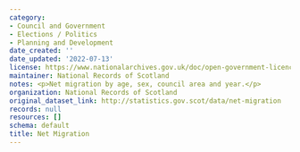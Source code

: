 ```yaml
---
category:
- Council and Government
- Elections / Politics
- Planning and Development
date_created: ''
date_updated: '2022-07-13'
license: https://www.nationalarchives.gov.uk/doc/open-government-licence/version/3/
maintainer: National Records of Scotland
notes: <p>Net migration by age, sex, council area and year.</p>
organization: National Records of Scotland
original_dataset_link: http://statistics.gov.scot/data/net-migration
records: null
resources: []
schema: default
title: Net Migration
---
```

